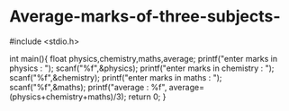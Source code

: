 # Average-marks-of-three-subjects-
#include <stdio.h>

int main(){
    float physics,chemistry,maths,average;
   printf("enter marks in physics : ");
   scanf("%f",&physics);
    printf("enter marks in chemistry : ");
   scanf("%f",&chemistry);
    printf("enter marks in maths : ");
   scanf("%f",&maths);
   printf("average : %f", average=(physics+chemistry+maths)/3);
   return 0;
}
